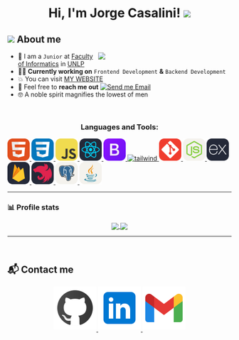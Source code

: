 <h1 align="center">
Hi, I'm Jorge Casalini!
	<a href="https://github.com/JorgeCasalini" target="_self">
		<img src="https://media.giphy.com/media/hvRJCLFzcasrR4ia7z/giphy.gif" width="30">
	</a>
</h1>

## <picture><img src = "https://github.com/7oSkaaa/7oSkaaa/blob/main/Images/about_me.gif?raw=true" width = 30px></picture> About me

<picture> <img align="right" src="https://media.giphy.com/media/SWoSkN6DxTszqIKEqv/giphy.gif" width = 300px></picture>

- :school: I am a `Junior` at [Faculty of Informatics](https://www.info.unlp.edu.ar/) in [UNLP](https://unlp.edu.ar/)
- :technologist: **Currently working on** `Frontend Development` **&** `Backend Development`
- :boom: You can visit [MY WEBSITE](https://jorgecasalini.vercel.app/)
- :email: Feel free to **reach me out** [![Send me Email](https://img.shields.io/static/v1?label=email&amp;message=JorgeCasalini&amp;color=EA4335&amp;style=flat-square)](mailto:devjorgecasalini@gmail.com)
- :nerd_face: A noble spirit magnifies the lowest of men

<br>

<h3 align="center">Languages and Tools:</h3>
<p align="start"> 
    <a href="https://www.w3.org/html/" target="_blank" rel="noreferrer"> <img src="https://github.com/tandpfun/skill-icons/blob/main/icons/HTML.svg" alt="html5" width="50" height="50"/> </a> 
    <a href="https://www.w3schools.com/css/" target="_blank" rel="noreferrer"> <img src="https://github.com/tandpfun/skill-icons/blob/main/icons/CSS.svg" alt="css3" width="50" height="50"/> </a> 
    <a href="https://developer.mozilla.org/en-US/docs/Web/JavaScript" target="_blank" rel="noreferrer"> <img src="https://github.com/tandpfun/skill-icons/blob/main/icons/JavaScript.svg" alt="javascript" width="50" height="50"/> </a> 
    <a href="https://react.dev/" target="_blank" rel="noreferrer"> <img src="https://github.com/tandpfun/skill-icons/blob/main/icons/React-Dark.svg" alt="React" width="50" height="50"/> </a> 
  <a href="https://getbootstrap.com" target="_blank" rel="noreferrer"> <img src="https://github.com/tandpfun/skill-icons/blob/main/icons/Bootstrap.svg" alt="bootstrap" width="50" height="50"/> </a> 
    <a href="https://tailwindcss.com/" target="_blank" rel="noreferrer"> <img src="https://github.com/Scar1109/skill-icons/blob/Scar1109/icons/TailwindCSS-Light.svg" alt="tailwind" width="50" height="50"/> </a>
  <a href="https://git-scm.com/" target="_blank" rel="noreferrer"> <img src="https://github.com/tandpfun/skill-icons/blob/main/icons/Git.svg" alt="git" width="50" height="50"/> </a> 
  <a href="https://nodejs.org/" target="_blank" rel="noreferrer"> <img src="https://github.com/tandpfun/skill-icons/blob/main/icons/NodeJS-Light.svg" alt="NodeJS" width="50" height="50"/> </a> 
  <a href="https://expressjs.com/" target="_blank" rel="noreferrer"> <img src="https://github.com/tandpfun/skill-icons/blob/main/icons/ExpressJS-Dark.svg" alt="ExpressJS" width="50" height="50"/> </a> 
  <a href="https://firebase.google.com/" target="_blank" rel="noreferrer"> <img src="https://github.com/tandpfun/skill-icons/blob/main/icons/Firebase-Dark.svg" alt="Firebase" width="50" height="50"/> </a> 
  <a href="https://nestjs.com/" target="_blank" rel="noreferrer"> <img src="https://github.com/tandpfun/skill-icons/blob/main/icons/NestJS-Dark.svg" alt="nestJS" width="50" height="50"/> </a> 
  <a href="https://www.postgresql.org/" target="_blank" rel="noreferrer"> <img src="https://github.com/tandpfun/skill-icons/blob/main/icons/PostgreSQL-Light.svg" alt="PostgreSQL" width="50" height="50"/> </a> 
  <a href="https://www.java.com" target="_blank" rel="noreferrer"> <img src="https://github.com/tandpfun/skill-icons/blob/main/icons/Java-Light.svg" alt="java" width="50" height="50"/> </a> 
</p>
  

---

### 📊 Profile stats
<p align="center">
  <a href="https://github.com/JorgeCasalini">
    <img align="center" src="https://github-readme-stats.vercel.app/api?username=JorgeCasalini&show_icons=true&hide_border=true&title_color=94b4a4&amp&icon_color=FFFFFF&amp&text_color=FFFFFF&amp&bg_color=000000&count_private=true&include_all_commits=true"/>
  </a>
  <a href="https://github.com/JorgeCasalini">
    <img align="center" height="195px" src="https://github-readme-stats.vercel.app/api/top-langs/?username=JorgeCasalini&text_color=FFFFFF&bg_color=000000&title_color=94b4a4&langs_count=15&layout=compact&hide_border=true" />
  </a>
</p>
</details>

---
<br>

## 📬 Contact me

<p align=center>
    <a href="https://github.com/JorgeCasalini" target="_blank">
        <img src="https://raw.githubusercontent.com/hungpham3112/hungpham3112/main/assets/github.svg" alt=github style="margin-bottom: 5px;" />
    </a>
    <a href="https://linkedin.com/in/jorgecasalini" target="_blank">
        <img src="https://raw.githubusercontent.com/hungpham3112/hungpham3112/main/assets/linkedin.svg" alt=linkedin style="margin-bottom: 5px;" />
    </a>
    <a href="mailto:devjorgecasalini@gmail.com" target="_blank">
        <img src="https://raw.githubusercontent.com/hungpham3112/hungpham3112/main/assets/gmail.svg" alt=gmail style="margin-bottom: 5px;" />
    </a>
</p>
